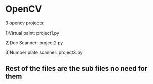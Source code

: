 # OpenCV
3 opencv projects:

1)Virtual paint: project1.py

2)Doc Scanner: project2.py

3)Number plate scanner: project3.py

## Rest of the files are the sub files no need for them

